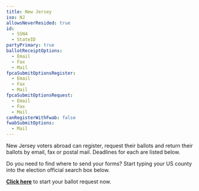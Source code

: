 ```yaml
---
title: New Jersey
iso: NJ
allowsNeverResided: true
id:
  - SSN4
  - StateID
partyPrimary: true
ballotReceiptOptions:
  - Email
  - Fax
  - Mail
fpcaSubmitOptionsRegister:
  - Email
  - Fax
  - Mail
fpcaSubmitOptionsRequest:
  - Email
  - Fax
  - Mail
canRegisterWithFwab: false
fwabSubmitOptions:
  - Mail
---
```

New Jersey voters abroad can register, request their ballots and return their ballots by email, fax or postal mail. Deadlines for each are listed below. 

Do you need to find where to send your forms? Start typing your US county into the election official search box below.

[**Click here**](https://www.votefromabroad.org) to start your ballot request now.
